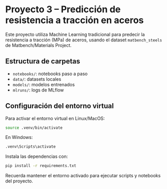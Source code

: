 # Proyecto 3 – Predicción de resistencia a tracción en aceros

Este proyecto utiliza Machine Learning tradicional para predecir la resistencia a tracción (MPa) de aceros, usando el dataset `matbench_steels` de Matbench/Materials Project.

## Estructura de carpetas
- `notebooks/`: notebooks paso a paso
- `data/`: datasets locales
- `models/`: modelos entrenados
- `mlruns/`: logs de MLflow

## Configuración del entorno virtual
Para activar el entorno virtual en Linux/MacOS:

```bash
source .venv/bin/activate
```

En Windows:

```bat
.venv\Scripts\activate
```

Instala las dependencias con:

```bash
pip install -r requirements.txt
```

Recuerda mantener el entorno activado para ejecutar scripts y notebooks del proyecto.
